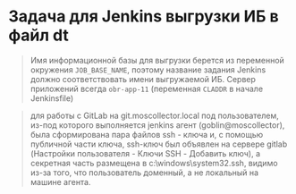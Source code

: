 ﻿# Задача для Jenkins выгрузки ИБ в файл dt

> Имя информационной базы для выгрузки берется из переменной окружения `JOB_BASE_NAME`, поэтому название задания Jenkins должно соответствовать имени выгружаемой ИБ. Сервер приложений всегда `obr-app-11` (переменная `CLADDR` в начале Jenkinsfile)

> для работы с GitLab на git.moscollector.local под пользователем, 
из-под которого выполняется jenkins агент (goblin@moscollector), 
была сформирована пара файлов ssh - ключа и, с помощью публичной 
части ключа, ssh-ключ был объявлен на сервере gitlab 
(Настройки пользователя - Ключи SSH - Добавить ключ), 
а секретная часть размещена в c:\windows\system32\.ssh, 
видимо из-за того, что пользователь доменный, а не локальный 
на машине агента.
